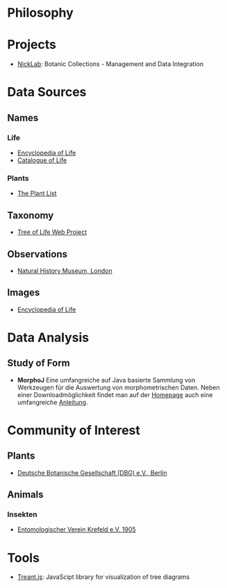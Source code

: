 <!-- TITLE: A-PART-OF-NATURE -->
<!-- SUBTITLE: Although it often feels as if we were apart from nature, we are indeed a part of nature! -->

# Philosophy
# Projects
* [NickLab](/nick-lab): Botanic Collections - Management and Data Integration

# Data Sources
## Names
### Life
* [Encyclopedia of Life](http://www.eol.org)
* [Catalogue of Life](http://www.catalogueoflife.org/)
### Plants
* [The Plant List](http://www.theplantlist.org/)
## Taxonomy
* [Tree of Life Web Project](http://tolweb.org/tree/)
## Observations
* [Natural History Museum, London](http://data.nhm.ac.uk/)
## Images
* [Encyclopedia of Life](http://www.eol.org)
# Data Analysis
## Study of Form
* **MorphoJ**
Eine umfangreiche auf Java basierte Sammlung von Werkzeugen für die Auswertung von morphometrischen Daten. Neben einer Downloadmöglichkeit findet man auf der [Homepage](http://www.flywings.org.uk/MorphoJ_page.htm) auch eine umfangreiche [Anleitung](http://www.flywings.org.uk/MorphoJ_guide/frameset.htm?index.htm).
# Community of Interest
## Plants
* [Deutsche Botanische Gesellschaft (DBG) e.V., Berlin](https://www.deutsche-botanische-gesellschaft.de/)
## Animals
### Insekten
* [Entomologischer Verein Krefeld e.V. 1905](http://www.entomologica.org/)
# Tools
* [Treant.js](http://fperucic.github.io/treant-js/): JavaScipt library for visualization of tree diagrams